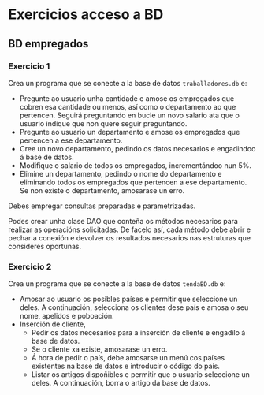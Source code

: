 # Exercicios acceso a BD

## BD empregados

### Exercicio 1

Crea un programa que se conecte a la base de datos `traballadores.db` e:

- Pregunte ao usuario unha cantidade e amose os empregados que cobren esa cantidade ou menos, así como o departamento ao que pertencen. Seguirá preguntando en bucle un novo salario ata que o usuario indique que non quere seguir preguntando.
- Pregunte ao usuario un departamento e amose os empregados que pertencen a ese departamento.
- Cree un novo departamento, pedindo os datos necesarios e engadindoo á base de datos.
- Modifique o salario de todos os empregados, incrementándoo nun 5%.
- Elimine un departamento, pedindo o nome do departamento e eliminando todos os empregados que pertencen a ese departamento. Se non existe o departamento, amosarase un erro.

Debes empregar consultas preparadas e parametrizadas.

Podes crear unha clase DAO que conteña os métodos necesarios para realizar as operacións solicitadas. De facelo así, cada método debe abrir e pechar a conexión e devolver os resultados necesarios nas estruturas que consideres oportunas.


### Exercicio 2
Crea un programa que se conecte a la base de datos `tendaBD.db` e:

- Amosar ao usuario os posibles países e permitir que seleccione un deles. A continuación, selecciona os clientes dese país e amosa o seu nome, apelidos e poboación.
- Inserción de cliente,
  - Pedir os datos necesarios para a inserción de cliente e engadilo á base de datos.
  - Se o cliente xa existe, amosarase un erro.
  - Á hora de pedir o país, debe amosarse un menú cos países existentes na base de datos e introducir o código do país.
  - Listar os artigos dispoñibles e permitir que o usuario seleccione un deles. A continuación, borra o artigo da base de datos.